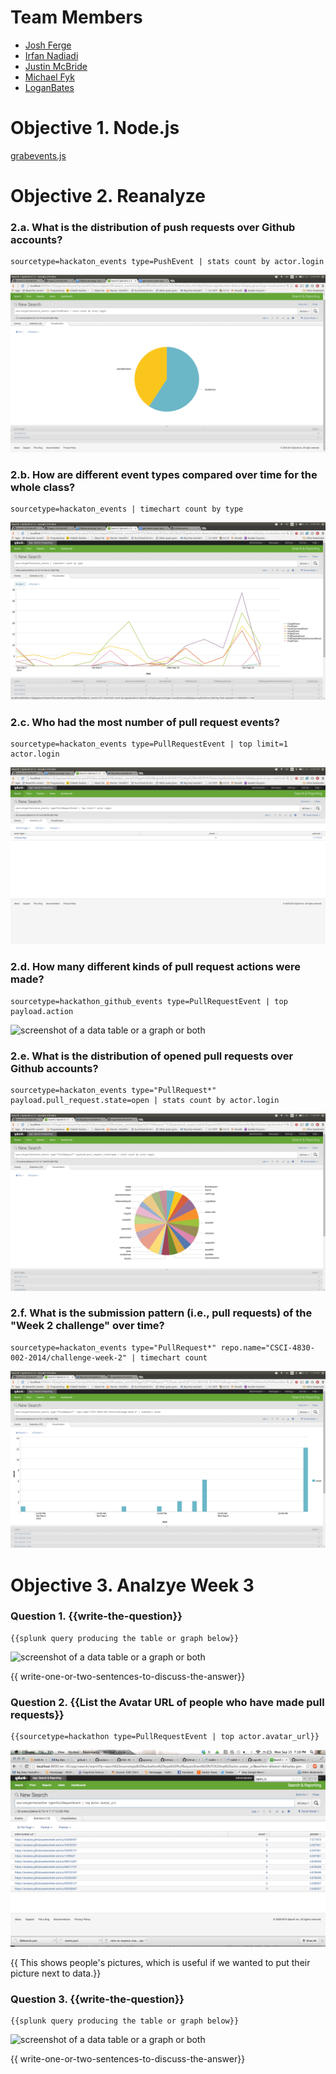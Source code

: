 # Team Members

* [Josh Ferge](https://github.com/JoshFerge)
* [Irfan Nadiadi](https://github.com/Irfann1)
* [Justin McBride](https://github.com/dare599z)
* [Michael Fyk](https://github.com/thefyk)
* [LoganBates](https://github.com/LoganBates)

# Objective 1. Node.js

[grabevents.js](grabevents.js)

# Objective 2. Reanalyze

### 2.a. What is the distribution of push requests over Github accounts?
```
sourcetype=hackaton_events type=PushEvent | stats count by actor.login
```
![screenshot of a data table or a graph or both](challenge2a.png?raw=true) 

### 2.b. How are different event types compared over time for the whole class?
```
sourcetype=hackaton_events | timechart count by type
```
![screenshot of a data table or a graph or both](challenge2b.png?raw=true) 

### 2.c. Who had the most number of pull request events?
```
sourcetype=hackaton_events type=PullRequestEvent | top limit=1 actor.login
```
![screenshot of a data table or a graph or both](challenge2c.png?raw=true) 

### 2.d. How many different kinds of pull request actions were made?
```
sourcetype=hackathon_github_events type=PullRequestEvent | top payload.action
```
![screenshot of a data table or a graph or both](http://i.imgur.com/MXAM0Xs.png) 

### 2.e. What is the distribution of opened pull requests over Github accounts?
```
sourcetype=hackaton_events type="PullRequest*" payload.pull_request.state=open | stats count by actor.login
```
![screenshot of a data table or a graph or both](challenge2e.png?raw=true) 

### 2.f. What is the submission pattern (i.e., pull requests) of the "Week 2 challenge" over time?
```
sourcetype=hackaton_events type="PullRequest*" repo.name="CSCI-4830-002-2014/challenge-week-2" | timechart count
```
![screenshot of a data table or a graph or both](challenge2f.png?raw=true) 


# Objective 3. Analzye Week 3

### Question 1. {{write-the-question}}
```
{{splunk query producing the table or graph below}}
```
![screenshot of a data table or a graph or both](image.png?raw=true) 

{{ write-one-or-two-sentences-to-discuss-the-answer}}

### Question 2. {{List the Avatar URL of people who have made pull requests}}
```
{{sourcetype=hackathon type=PullRequestEvent | top actor.avatar_url}}
```
![screenshot of a data table or a graph or both](challenge3b.png?raw=true) 

{{ This shows people's pictures, which is useful if we wanted to put their picture next to data.}}

### Question 3. {{write-the-question}}
```
{{splunk query producing the table or graph below}}
```
![screenshot of a data table or a graph or both](image.png?raw=true) 

{{ write-one-or-two-sentences-to-discuss-the-answer}}
